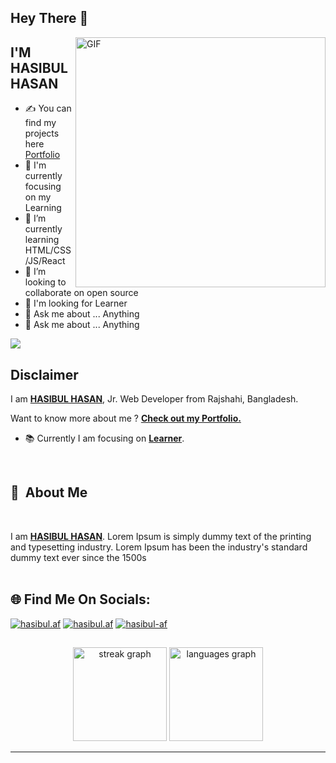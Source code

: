 ## Hey There 👋

<img align="right" alt="GIF" src="https://raw.githubusercontent.com/arafathussendev/arafathussendev/main/images/coding.gif" width="400" height="auto" />

## I'M HASIBUL HASAN


- ✍ You can find my projects here [Portfolio](https://advarten.com)
- 🔭 I'm currently focusing on my Learning
- 🌱 I’m currently learning HTML/CSS/JS/React
- 👯 I’m looking to collaborate on open source
- 🤔 I'm looking for Learner
- 💬 Ask me about ... Anything
- 💬 Ask me about ... Anything

[![](https://visitcount.itsvg.in/api?id=hasibul-af&icon=0&color=0)](https://visitcount.itsvg.in)

</center>
</a>

## Disclaimer

I am [**HASIBUL HASAN**](https://advarten.com), Jr. Web Developer from Rajshahi, Bangladesh. 

Want to know more about me ? [**Check out my Portfolio.**](https://advarten.com)

- 📚 Currently I am focusing on [**Learner**](https://advarten.com).

<br/>

## 🤔  About Me
<br>

I am [**HASIBUL HASAN**](https://advarten.com). Lorem Ipsum is simply dummy text of the printing and typesetting industry. Lorem Ipsum has been the industry's standard dummy text ever since the 1500s
<br/>
<br/>

## 🌐 Find Me On Socials:
[![hasibul.af](https://img.shields.io/badge/Facebook-%231877F2.svg?logo=Facebook&logoColor=white)](https://facebook.com/hasibul.af) 
[![hasibul.af](https://img.shields.io/badge/Instagram-%23E4405F.svg?logo=Instagram&logoColor=white)](https://instagram.com/hasibul.af) 
[![hasibul-af](https://img.shields.io/badge/LinkedIn-%230077B5.svg?logo=linkedin&logoColor=white)](https://linkedin.com/in/in/hasibul-af) 

## 

<div align="center">
  <img src="https://streak-stats.demolab.com?user=hasibul-af&locale=en&mode=daily&theme=dracula&hide_border=false&border_radius=5&order=3" height="150" alt="streak graph"  />
  <img src="https://github-readme-stats.vercel.app/api/top-langs?username=hasibul-af&locale=en&hide_title=false&layout=compact&card_width=320&langs_count=5&theme=dracula&hide_border=false&order=2" height="150" alt="languages graph"  />
</div>

---
